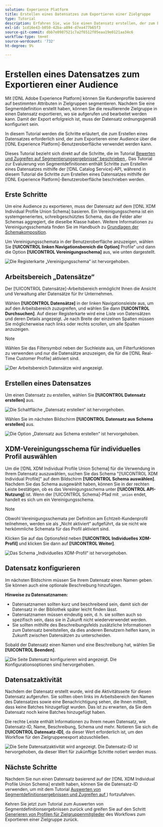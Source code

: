 ```yaml
---
solution: Experience Platform
title: Erstellen eines Datensatzes zum Exportieren einer Zielgruppe
type: Tutorial
description: Erfahren Sie, wie Sie einen Datensatz erstellen, der zum Exportieren einer Zielgruppe mithilfe der Experience Platform-Benutzeroberfläche verwendet werden kann.
exl-id: 1cd16e43-b050-42ba-a894-d7ea477b65f3
source-git-commit: dbb7e0987521c7a2f6512f05eaa19e0121aa34c6
workflow-type: tm+mt
source-wordcount: '732'
ht-degree: 9%

---
```


# Erstellen eines Datensatzes zum Exportieren einer Audience

Mit [!DNL Adobe Experience Platform] können Sie Kundenprofile basierend auf bestimmten Attributen in Zielgruppen segmentieren. Nachdem Sie eine Segmentdefinition erstellt haben, können Sie die resultierende Zielgruppe in einen Datensatz exportieren, wo sie aufgerufen und bearbeitet werden kann. Damit der Export erfolgreich ist, muss der Datensatz ordnungsgemäß konfiguriert sein.

In diesem Tutorial werden die Schritte erläutert, die zum Erstellen eines Datensatzes erforderlich sind, der zum Exportieren einer Audience über die [!DNL Experience Platform]-Benutzeroberfläche verwendet werden kann.

Dieses Tutorial bezieht sich direkt auf die Schritte, die im Tutorial [Bewerten und Zugreifen auf Segmentierungsergebnisse“ beschrieben ](./evaluate-a-segment.md). Das Tutorial zur Evaluierung von Segmentdefinitionen enthält Schritte zum Erstellen eines Datensatzes mithilfe der [!DNL Catalog Service]-API, während in diesem Tutorial die Schritte zum Erstellen eines Datensatzes mithilfe der [!DNL Experience Platform]-Benutzeroberfläche beschrieben werden.

## Erste Schritte

Um eine Audience zu exportieren, muss der Datensatz auf dem [!DNL XDM Individual Profile Union Schema] basieren. Ein Vereinigungsschema ist ein systemgeneriertes, schreibgeschütztes Schema, das die Felder aller Schemas aggregiert, die dieselbe Klasse haben. Weitere Informationen zu Vereinigungsschemata finden Sie im Handbuch zu [Grundlagen der Schemakomposition](../../xdm/schema/composition.md#union).

Um Vereinigungsschemata in der Benutzeroberfläche anzuzeigen, wählen Sie **[!UICONTROL linken Navigationsbereich die Option]** Profile“ und dann die Option **[!UICONTROL Vereinigungsschema]** aus, wie unten dargestellt.

![Die Registerkarte „Vereinigungsschema“ ist hervorgehoben.](../images/tutorials/segment-export-dataset/union.png)

## Arbeitsbereich „Datensätze“

Der [!UICONTROL Datensätze]-Arbeitsbereich ermöglicht Ihnen die Ansicht und Verwaltung aller Datensätze für Ihr Unternehmen.

Wählen **[!UICONTROL Datensätze]** in der linken Navigationsleiste aus, um auf den Arbeitsbereich zuzugreifen, und wählen Sie dann **[!UICONTROL Durchsuchen]**. Auf dieser Registerkarte wird eine Liste von Datensätzen und deren Details angezeigt. Je nach Breite der einzelnen Spalten müssen Sie möglicherweise nach links oder rechts scrollen, um alle Spalten anzuzeigen.

>[!NOTE]
>
>Wählen Sie das Filtersymbol neben der Suchleiste aus, um Filterfunktionen zu verwenden und nur die Datensätze anzuzeigen, die für die [!DNL Real-Time Customer Profile] aktiviert sind.

![Der Arbeitsbereich Datensätze wird angezeigt.](../images/tutorials/segment-export-dataset/browse.png)

## Erstellen eines Datensatzes

Um einen Datensatz zu erstellen, wählen Sie **[!UICONTROL Datensatz erstellen]** aus.

![Die Schaltfläche „Datensatz erstellen“ ist hervorgehoben.](../images/tutorials/segment-export-dataset/create-dataset.png)

Wählen Sie im nächsten Bildschirm **[!UICONTROL Datensatz aus Schema erstellen]** aus.

![Die Option „Datensatz aus Schema erstellen“ ist hervorgehoben.](../images/tutorials/segment-export-dataset/create-from-schema.png)

## XDM-Vereinigungsschema für individuelles Profil auswählen

Um die [!DNL XDM Individual Profile Union Schema] für die Verwendung in Ihrem Datensatz auszuwählen, suchen Sie das Schema &quot;[!UICONTROL XDM Individual Profile]&quot; auf dem Bildschirm **[!UICONTROL Schema auswählen]**. Nachdem Sie das Schema ausgewählt haben, können Sie in der rechten Leiste bestätigen, ob es das Vereinigungsschema unter **[!UICONTROL API-Nutzung]** ist. Wenn der [!UICONTROL Schema]-Pfad mit `_union` endet, handelt es sich um ein Vereinigungsschema.

>[!NOTE]
>
>Obwohl Vereinigungsschemata per Definition am Echtzeit-Kundenprofil teilnehmen, werden sie als „Nicht aktiviert“ aufgeführt, da sie nicht wie herkömmliche Schemata für das Profil aktiviert sind.

Klicken Sie auf das Optionsfeld neben **[!UICONTROL Individuelles XDM-Profil]** und klicken Sie dann auf **[!UICONTROL Weiter]**.

![Das Schema „Individuelles XDM-Profil“ ist hervorgehoben.](../images/tutorials/segment-export-dataset/select-schema.png)

## Datensatz konfigurieren

Im nächsten Bildschirm müssen Sie Ihrem Datensatz einen Namen geben. Sie können auch eine optionale Beschreibung hinzufügen.

**Hinweise zu Datensatznamen:**

* Datensatznamen sollten kurz und beschreibend sein, damit sich der Datensatz in der Bibliothek später leicht finden lässt.
* Datensatznamen müssen eindeutig sein, d. h. sie sollten auch so spezifisch sein, dass sie in Zukunft nicht wiederverwendet werden.
* Sie sollten mithilfe des Beschreibungsfelds zusätzliche Informationen zum Datensatz bereitstellen, da dies anderen Benutzern helfen kann, in Zukunft zwischen Datensätzen zu unterscheiden.

Sobald der Datensatz einen Namen und eine Beschreibung hat, wählen Sie **[!UICONTROL Beenden]**.

![Die Seite Datensatz konfigurieren wird angezeigt. Die Konfigurationsoptionen sind hervorgehoben.](../images/tutorials/segment-export-dataset/configure-dataset.png)

## Datensatzaktivität

Nachdem der Datensatz erstellt wurde, wird die Aktivitätsseite für diesen Datensatz aufgerufen. Sie sollten oben links im Arbeitsbereich den Namen des Datensatzes sowie eine Benachrichtigung sehen, die Ihnen mitteilt, dass keine Batches hinzugefügt wurden. Das ist zu erwarten, da Sie dem Datensatz noch keine Batches hinzugefügt haben.

Die rechte Leiste enthält Informationen zu Ihrem neuen Datensatz, wie Datensatz-ID, Name, Beschreibung, Schema und mehr. Notieren Sie sich die **[!UICONTROL Datensatz-ID]**, da dieser Wert erforderlich ist, um den Workflow für den Zielgruppenexport abzuschließen.

![Die Seite Datensatzaktivität wird angezeigt. Die Datensatz-ID ist hervorgehoben, da dieser Wert für zukünftige Schritte notiert werden muss.](../images/tutorials/segment-export-dataset/activity.png)

## Nächste Schritte

Nachdem Sie nun einen Datensatz basierend auf der [!DNL XDM Individual Profile Union Schema] erstellt haben, können Sie die Datensatz-ID verwenden, um mit dem Tutorial [Auswerten von Segmentdefinitionsergebnissen und Zugreifen auf ](./evaluate-a-segment.md)) fortzufahren.

Kehren Sie jetzt zum Tutorial zum Auswerten von Segmentdefinitionsergebnissen zurück und greifen Sie auf den Schritt [Generieren von Profilen für Zielgruppenmitglieder](./evaluate-a-segment.md#generate-profiles) des Workflows zum Exportieren einer Zielgruppe zurück.
